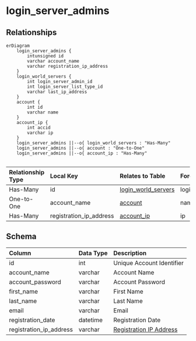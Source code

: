 # login_server_admins

## Relationships

```mermaid
erDiagram
    login_server_admins {
        intunsigned id
        varchar account_name
        varchar registration_ip_address
    }
    login_world_servers {
        int login_server_admin_id
        int login_server_list_type_id
        varchar last_ip_address
    }
    account {
        int id
        varchar name
    }
    account_ip {
        int accid
        varchar ip
    }
    login_server_admins ||--o{ login_world_servers : "Has-Many"
    login_server_admins ||--o{ account : "One-to-One"
    login_server_admins ||--o{ account_ip : "Has-Many"


```


| Relationship Type | Local Key | Relates to Table | Foreign Key |
| :--- | :--- | :--- | :--- |
| Has-Many | id | [login_world_servers](../../schema/loginserver/login_world_servers.md) | login_server_admin_id |
| One-to-One | account_name | [account](../../schema/account/account.md) | name |
| Has-Many | registration_ip_address | [account_ip](../../schema/account/account_ip.md) | ip |


## Schema

| Column | Data Type | Description |
| :--- | :--- | :--- |
| id | int | Unique Account Identifier |
| account_name | varchar | Account Name |
| account_password | varchar | Account Password |
| first_name | varchar | First Name |
| last_name | varchar | Last Name |
| email | varchar | Email |
| registration_date | datetime | Registration Date |
| registration_ip_address | varchar | [Registration IP Address](../../schema/account/account_ip.md) |

